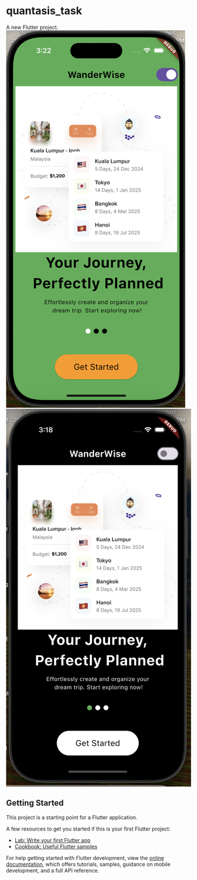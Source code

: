 # quantasis_task

A new Flutter project.
 ![Image Alt](https://github.com/mayurranshinge08/quantasis_task/blob/4f6228a6d69e4afafd357fca54a1c0aac0b70fc5/lightMode.png)
 ![Image Alt](https://github.com/mayurranshinge08/quantasis_task/blob/c6dfad98a0c9e3e35ff62f4827f230a075c61ed8/darkMode.png)
 

## Getting Started

This project is a starting point for a Flutter application.

A few resources to get you started if this is your first Flutter project:

- [Lab: Write your first Flutter app](https://docs.flutter.dev/get-started/codelab)
- [Cookbook: Useful Flutter samples](https://docs.flutter.dev/cookbook)

For help getting started with Flutter development, view the
[online documentation](https://docs.flutter.dev/), which offers tutorials,
samples, guidance on mobile development, and a full API reference.
